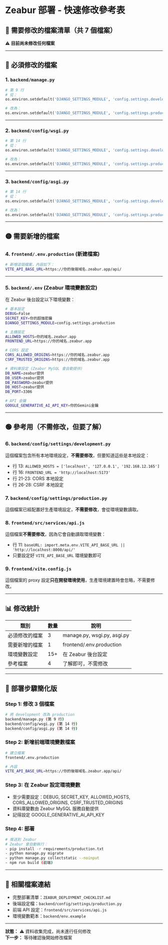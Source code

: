 # Zeabur 部署 - 快速修改參考表

## 📍 需要修改的檔案清單（共 7 個檔案）

⚠️ **目前尚未修改任何檔案**

---

## 🔴 必須修改的檔案

### 1. `backend/manage.py`
```python
# 第 9 行
# 從：
os.environ.setdefault('DJANGO_SETTINGS_MODULE', 'config.settings.development')

# 改為：
os.environ.setdefault('DJANGO_SETTINGS_MODULE', 'config.settings.production')
```

---

### 2. `backend/config/wsgi.py`
```python
# 第 14 行
# 從：
os.environ.setdefault('DJANGO_SETTINGS_MODULE', 'config.settings.development')

# 改為：
os.environ.setdefault('DJANGO_SETTINGS_MODULE', 'config.settings.production')
```

---

### 3. `backend/config/asgi.py`
```python
# 第 14 行
# 從：
os.environ.setdefault('DJANGO_SETTINGS_MODULE', 'config.settings.development')

# 改為：
os.environ.setdefault('DJANGO_SETTINGS_MODULE', 'config.settings.production')
```

---

## 🟡 需要新增的檔案

### 4. `frontend/.env.production` (新建檔案)
```bash
# 新增這個檔案，內容如下：
VITE_API_BASE_URL=https://你的後端域名.zeabur.app/api/
```

---

### 5. `backend/.env` (Zeabur 環境變數設定)
在 Zeabur 後台設定以下環境變數：

```bash
# 基本設定
DEBUG=False
SECRET_KEY=你的超強密鑰
DJANGO_SETTINGS_MODULE=config.settings.production

# 主機設定
ALLOWED_HOSTS=你的域名.zeabur.app
FRONTEND_URL=https://你的域名.zeabur.app

# CORS 設定
CORS_ALLOWED_ORIGINS=https://你的域名.zeabur.app
CSRF_TRUSTED_ORIGINS=https://你的域名.zeabur.app

# 資料庫設定 (Zeabur MySQL 會自動提供)
DB_NAME=zeabur提供
DB_USER=zeabur提供
DB_PASSWORD=zeabur提供
DB_HOST=zeabur提供
DB_PORT=3306

# API 金鑰
GOOGLE_GENERATIVE_AI_API_KEY=你的Gemini金鑰
```

---

## 🟢 參考用（不需修改，但要了解）

### 6. `backend/config/settings/development.py`
這個檔案包含所有本地環境設定，**不需要修改**，但要知道這些是本地設定：
- 行 13: `ALLOWED_HOSTS = ['localhost', '127.0.0.1', '192.168.12.165']`
- 行 16: `FRONTEND_URL = 'http://localhost:5173'`
- 行 21-23: CORS 本地設定
- 行 26-28: CSRF 本地設定

### 7. `backend/config/settings/production.py`
這個檔案已經配置好生產環境設定，**不需要修改**，會從環境變數讀取。

### 8. `frontend/src/services/api.js`
這個檔案**不需要修改**，因為它會自動讀取環境變數：
- 行 11: `baseURL: import.meta.env.VITE_API_BASE_URL || 'http://localhost:8000/api/'`
- 只要設定好 `VITE_API_BASE_URL` 環境變數即可

### 9. `frontend/vite.config.js`
這個檔案的 proxy 設定**只在開發環境使用**，生產環境建置時會忽略，不需要修改。

---

## 📊 修改統計

| 類別 | 數量 | 說明 |
|-----|------|------|
| 必須修改的檔案 | 3 | manage.py, wsgi.py, asgi.py |
| 需要新增的檔案 | 1 | frontend/.env.production |
| 環境變數設定 | 15+ | 在 Zeabur 後台設定 |
| 參考檔案 | 4 | 了解即可，不需修改 |

---

## 🎯 部署步驟簡化版

### Step 1: 修改 3 個檔案
```bash
# 將 development 改為 production
backend/manage.py (第 9 行)
backend/config/wsgi.py (第 14 行)
backend/config/asgi.py (第 14 行)
```

### Step 2: 新增前端環境變數檔案
```bash
# 建立檔案
frontend/.env.production

# 內容
VITE_API_BASE_URL=https://你的後端域名.zeabur.app/api/
```

### Step 3: 在 Zeabur 設定環境變數
- 至少需要設定：DEBUG, SECRET_KEY, ALLOWED_HOSTS, CORS_ALLOWED_ORIGINS, CSRF_TRUSTED_ORIGINS
- 資料庫變數由 Zeabur MySQL 服務自動提供
- 記得設定 GOOGLE_GENERATIVE_AI_API_KEY

### Step 4: 部署
```bash
# 推送到 Zeabur
# Zeabur 會自動執行：
- pip install -r requirements/production.txt
- python manage.py migrate
- python manage.py collectstatic --noinput
- npm run build (前端)
```

---

## 🔗 相關檔案連結

- 完整部署清單：`ZEABUR_DEPLOYMENT_CHECKLIST.md`
- 後端設定檔：`backend/config/settings/production.py`
- 前端 API 設定：`frontend/src/services/api.js`
- 環境變數範本：`backend/env.example`

---

**狀態：** ⚠️ 資料收集完成，尚未進行任何修改  
**下一步：** 等待確認後開始修改檔案

